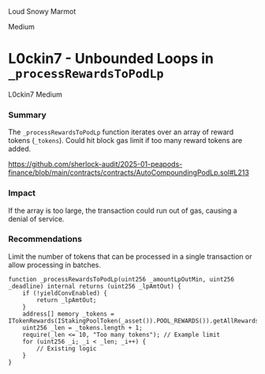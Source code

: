 Loud Snowy Marmot

Medium

# L0ckin7 - Unbounded Loops in `_processRewardsToPodLp`

L0ckin7
Medium

### Summary

The `_processRewardsToPodLp` function iterates over an array of reward tokens (`_tokens`).
Could hit block gas limit if too many reward tokens are added.

https://github.com/sherlock-audit/2025-01-peapods-finance/blob/main/contracts/contracts/AutoCompoundingPodLp.sol#L213

### Impact

If the array is too large, the transaction could run out of gas, causing a denial of service.

### Recommendations

Limit the number of tokens that can be processed in a single transaction or allow processing in batches.

```solidity
function _processRewardsToPodLp(uint256 _amountLpOutMin, uint256 _deadline) internal returns (uint256 _lpAmtOut) {
    if (!yieldConvEnabled) {
        return _lpAmtOut;
    }
    address[] memory _tokens = ITokenRewards(IStakingPoolToken(_asset()).POOL_REWARDS()).getAllRewardsTokens();
    uint256 _len = _tokens.length + 1;
    require(_len <= 10, "Too many tokens"); // Example limit
    for (uint256 _i; _i < _len; _i++) {
        // Existing logic
    }
}
```

